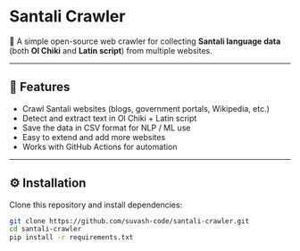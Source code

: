 # Santali Crawler

🚀 A simple open-source web crawler for collecting **Santali language data** (both **Ol Chiki** and **Latin script**) from multiple websites.

---

## 📌 Features
- Crawl Santali websites (blogs, government portals, Wikipedia, etc.)
- Detect and extract text in Ol Chiki + Latin script
- Save the data in CSV format for NLP / ML use
- Easy to extend and add more websites
- Works with GitHub Actions for automation

---

## ⚙️ Installation
Clone this repository and install dependencies:

```bash
git clone https://github.com/suvash-code/santali-crawler.git
cd santali-crawler
pip install -r requirements.txt
